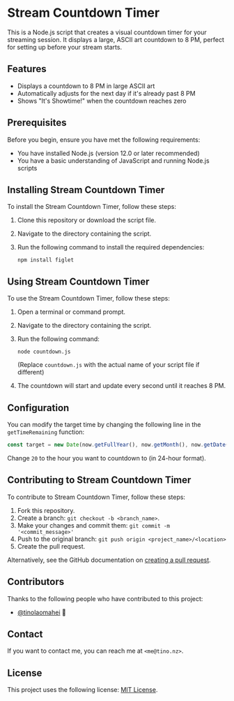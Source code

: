 
# Stream Countdown Timer

This is a Node.js script that creates a visual countdown timer for your streaming session. It displays a large, ASCII art countdown to 8 PM, perfect for setting up before your stream starts.

## Features

- Displays a countdown to 8 PM in large ASCII art
- Automatically adjusts for the next day if it's already past 8 PM
- Shows "It's Showtime!" when the countdown reaches zero

## Prerequisites

Before you begin, ensure you have met the following requirements:

- You have installed Node.js (version 12.0 or later recommended)
- You have a basic understanding of JavaScript and running Node.js scripts

## Installing Stream Countdown Timer

To install the Stream Countdown Timer, follow these steps:

1. Clone this repository or download the script file.
2. Navigate to the directory containing the script.
3. Run the following command to install the required dependencies:

   ```
   npm install figlet
   ```

## Using Stream Countdown Timer

To use the Stream Countdown Timer, follow these steps:

1. Open a terminal or command prompt.
2. Navigate to the directory containing the script.
3. Run the following command:

   ```
   node countdown.js
   ```

   (Replace `countdown.js` with the actual name of your script file if different)

4. The countdown will start and update every second until it reaches 8 PM.

## Configuration

You can modify the target time by changing the following line in the `getTimeRemaining` function:

```javascript
const target = new Date(now.getFullYear(), now.getMonth(), now.getDate(), 20, 0, 0);
```

Change `20` to the hour you want to countdown to (in 24-hour format).

## Contributing to Stream Countdown Timer

To contribute to Stream Countdown Timer, follow these steps:

1. Fork this repository.
2. Create a branch: `git checkout -b <branch_name>`.
3. Make your changes and commit them: `git commit -m '<commit_message>'`
4. Push to the original branch: `git push origin <project_name>/<location>`
5. Create the pull request.

Alternatively, see the GitHub documentation on [creating a pull request](https://help.github.com/articles/creating-a-pull-request/).

## Contributors

Thanks to the following people who have contributed to this project:

* [@tinolaomahei](https://github.com/tinolaomahei) 📖

## Contact

If you want to contact me, you can reach me at `<me@tino.nz>`.

## License

This project uses the following license: [MIT License](https://opensource.org/licenses/MIT).